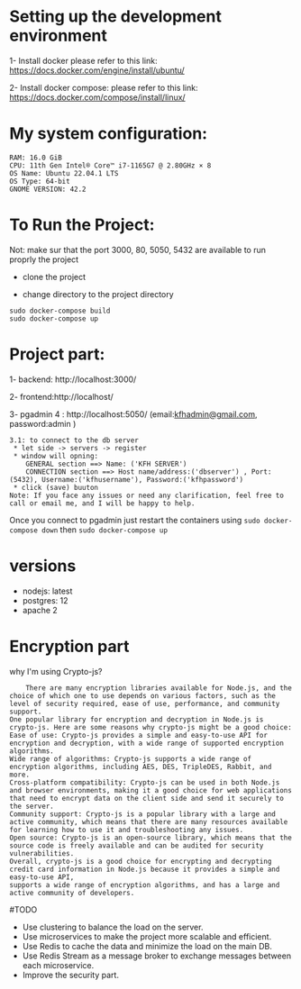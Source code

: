 # Setting up the development environment

1- Install docker 
please refer to this link:
https://docs.docker.com/engine/install/ubuntu/

2- Install docker compose:
please refer to this link:
https://docs.docker.com/compose/install/linux/

# My system configuration:
```
RAM: 16.0 GiB
CPU: 11th Gen Intel® Core™ i7-1165G7 @ 2.80GHz × 8
OS Name: Ubuntu 22.04.1 LTS
OS Type: 64-bit
GNOME VERSION: 42.2
```
# To Run the Project:
Not: make sur that the port 3000, 80, 5050, 5432 are available to run proprly the project

- clone the project 

- change directory to the project directory

```
sudo docker-compose build
sudo docker-compose up
```
# Project part:

1- backend: http://localhost:3000/

2- frontend:http://localhost/

3- pgadmin 4 : http://localhost:5050/ (email:kfhadmin@gmail.com, password:admin )

    3.1: to connect to the db server
     * let side -> servers -> register
     * window will opning: 
        GENERAL section ==> Name: ('KFH SERVER')
        CONNECTION section ==> Host name/address:('dbserver') , Port:(5432), Username:('kfhusername'), Password:('kfhpassword')
     * click (save) buuton 
    Note: If you face any issues or need any clarification, feel free to call or email me, and I will be happy to help.

Once you connect to pgadmin just restart the containers  using ```sudo docker-compose down``` then ```sudo docker-compose up``` 

# versions
- nodejs: latest
- postgres: 12
- apache 2


# Encryption part

why I'm using Crypto-js?

```
    There are many encryption libraries available for Node.js, and the choice of which one to use depends on various factors, such as the level of security required, ease of use, performance, and community support.
One popular library for encryption and decryption in Node.js is crypto-js. Here are some reasons why crypto-js might be a good choice:
Ease of use: Crypto-js provides a simple and easy-to-use API for encryption and decryption, with a wide range of supported encryption algorithms.
Wide range of algorithms: Crypto-js supports a wide range of encryption algorithms, including AES, DES, TripleDES, Rabbit, and more.
Cross-platform compatibility: Crypto-js can be used in both Node.js and browser environments, making it a good choice for web applications that need to encrypt data on the client side and send it securely to the server.
Community support: Crypto-js is a popular library with a large and active community, which means that there are many resources available for learning how to use it and troubleshooting any issues.
Open source: Crypto-js is an open-source library, which means that the source code is freely available and can be audited for security vulnerabilities.
Overall, crypto-js is a good choice for encrypting and decrypting credit card information in Node.js because it provides a simple and easy-to-use API,
supports a wide range of encryption algorithms, and has a large and active community of developers.
```

#TODO
- Use clustering to balance the load on the server.
- Use microservices to make the project more scalable and efficient.
- Use Redis to cache the data and minimize the load on the main DB.
- Use Redis Stream as a message broker to exchange messages between each microservice.
- Improve the security part.




